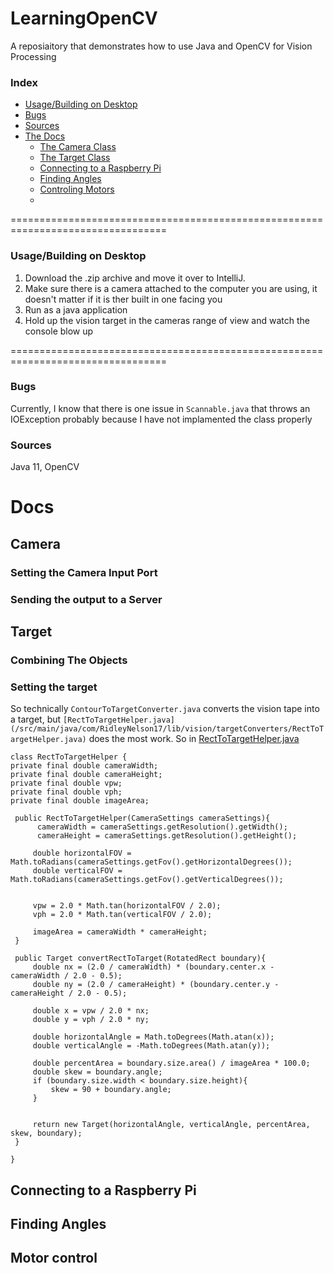 # LearningOpenCV
A reposiaitory that demonstrates how to use Java and OpenCV for Vision Processing

### Index

- [Usage/Building on Desktop](/README.md#usagebuilding-on-desktop)
- [Bugs](/README.md#bugs)
- [Sources](/README.md#sources)
- [The Docs](/README.md#the-docs)
   - [The Camera Class](/README.md#camera)
   - [The Target Class](/README.md#target)
   - [Connecting to a Raspberry Pi](/README.md#connecting-to-a-raspberry-pi)
   - [Finding Angles](/README.md#)
   - [Controling Motors](/README.md#)
   - [](/README.md#)

=================================================================================
### Usage/Building on Desktop
1. Download the .zip archive and move it over to IntelliJ.
2. Make sure there is a camera attached to the computer you are using, it doesn't matter if it is ther built in one facing you
3. Run as a java application
4. Hold up the vision target in the cameras range of view and watch the console blow up

=================================================================================

### Bugs
Currently, I know that there is one issue in `Scannable.java` that throws an IOException probably because I have not implamented the class properly

### Sources
Java 11, OpenCV

# Docs

## Camera

   ### Setting the Camera Input Port
   
   ### Sending the output to a Server

## Target
   
   ### Combining The Objects
   
   ### Setting the target
   So technically `ContourToTargetConverter.java` converts the vision tape into a target, but ```[RectToTargetHelper.java](/src/main/java/com/RidleyNelson17/lib/vision/targetConverters/RectToTargetHelper.java)``` does the most work. So in [RectToTargetHelper.java](/src/main/java/com/RidleyNelson17/lib/vision/targetConverters/RectToTargetHelper.java)
   
   ```
   class RectToTargetHelper {
   private final double cameraWidth;
   private final double cameraHeight;
   private final double vpw;
   private final double vph;
   private final double imageArea;

    public RectToTargetHelper(CameraSettings cameraSettings){
         cameraWidth = cameraSettings.getResolution().getWidth();
         cameraHeight = cameraSettings.getResolution().getHeight();

        double horizontalFOV = Math.toRadians(cameraSettings.getFov().getHorizontalDegrees());
        double verticalFOV = Math.toRadians(cameraSettings.getFov().getVerticalDegrees());


        vpw = 2.0 * Math.tan(horizontalFOV / 2.0);
        vph = 2.0 * Math.tan(verticalFOV / 2.0);

        imageArea = cameraWidth * cameraHeight;
    }

    public Target convertRectToTarget(RotatedRect boundary){
        double nx = (2.0 / cameraWidth) * (boundary.center.x - cameraWidth / 2.0 - 0.5);
        double ny = (2.0 / cameraHeight) * (boundary.center.y - cameraHeight / 2.0 - 0.5);

        double x = vpw / 2.0 * nx;
        double y = vph / 2.0 * ny;

        double horizontalAngle = Math.toDegrees(Math.atan(x));
        double verticalAngle = -Math.toDegrees(Math.atan(y));

        double percentArea = boundary.size.area() / imageArea * 100.0;
        double skew = boundary.angle;
        if (boundary.size.width < boundary.size.height){
            skew = 90 + boundary.angle;
        }


        return new Target(horizontalAngle, verticalAngle, percentArea, skew, boundary);
    }

}
```
   
## Connecting to a Raspberry Pi

## Finding Angles

## Motor control

##
##
